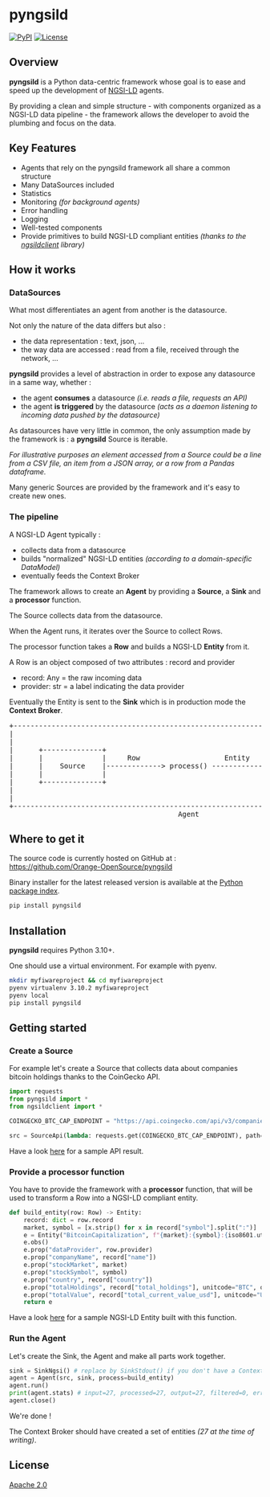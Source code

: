 # pyngsild

[![PyPI](https://img.shields.io/pypi/v/pyngsild.svg)](https://pypi.org/project/pyngsild/)
[![License](https://img.shields.io/badge/License-Apache%202.0-blue.svg)](https://opensource.org/licenses/Apache-2.0)

## Overview

**pyngsild** is a Python data-centric framework whose goal is to ease and speed up the development of [NGSI-LD](https://fiware.github.io/specifications/ngsiv2/stable) agents.

By providing a clean and simple structure - with components organized as a NGSI-LD data pipeline - the framework allows the developer to avoid the plumbing and focus on the data.

## Key Features

- Agents that rely on the pyngsild framework all share a common structure
- Many DataSources included
- Statistics
- Monitoring *(for background agents)*
- Error handling
- Logging
- Well-tested components
- Provide primitives to build NGSI-LD compliant entities *(thanks to the [ngsildclient](https://pypi.org/project/ngsildclient/) library)*

## How it works

### DataSources

What most differentiates an agent from another is the datasource.

Not only the nature of the data differs but also :
- the data representation : text, json, ...
- the way data are accessed : read from a file, received through the network, ...

**pyngsild** provides a level of abstraction in order to expose any datasource in a same way, whether :
- the agent **consumes** a datasource *(i.e. reads a file, requests an API)*
- the agent **is triggered** by the datasource *(acts as a daemon listening to incoming data pushed by the datasource)*

As datasources have very little in common, the only assumption made by the framework is : a **pyngsild** Source is iterable.

*For illustrative purposes an element accessed from a Source could be a line from a CSV file, an item from a JSON array, or a row from a Pandas dataframe.*

Many generic Sources are provided by the framework and it's easy to create new ones.

### The pipeline

A NGSI-LD Agent typically :
- collects data from a datasource
- builds "normalized" NGSI-LD entities *(according to a domain-specific DataModel)*
- eventually feeds the Context Broker

The framework allows to create an **Agent** by providing a **Source**, a **Sink** and a **processor** function.

The Source collects data from the datasource.

When the Agent runs, it iterates over the Source to collect Rows.

The processor function takes a **Row** and builds a NGSI-LD **Entity** from it.

A Row is an object composed of two attributes : record and provider
- record: Any = the raw incoming data
- provider: str = a label indicating the data provider

Eventually the Entity is sent to the **Sink** which is in production mode the **Context Broker**.

<pre>
+-----------------------------------------------------------------------------------+
|                                                                                   |
|                                                                                   |
|      +--------------+                                       +--------------+      |
|      |              |     Row                    Entity     |              |      |
|      |    Source    |-------------> process() ------------->|     Sink     |      |
|      |              |                                       |              |      |
|      +--------------+                                       +--------------+      |
|                                                                                   |
|                                                                                   |
+-----------------------------------------------------------------------------------+
                                        Agent    
</pre>

## Where to get it
The source code is currently hosted on GitHub at :
https://github.com/Orange-OpenSource/pyngsild

Binary installer for the latest released version is available at the [Python
package index](https://pypi.org/project/pyngsild).

```sh
pip install pyngsild
```

## Installation

**pyngsild** requires Python 3.10+.

One should use a virtual environment. For example with pyenv.

```sh
mkdir myfiwareproject && cd myfiwareproject
pyenv virtualenv 3.10.2 myfiwareproject
pyenv local
pip install pyngsild
```

## Getting started

### Create a Source

For example let's create a Source that collects data about companies bitcoin holdings thanks to the CoinGecko API.

```python
import requests
from pyngsild import *
from ngsildclient import *

COINGECKO_BTC_CAP_ENDPOINT = "https://api.coingecko.com/api/v3/companies/public_treasury/bitcoin"

src = SourceApi(lambda: requests.get(COINGECKO_BTC_CAP_ENDPOINT), path="companies", provider="CoinGecko API")
```

Have a look [here](coingecko_btc_cap_sample.json) for a sample API result.

### Provide a processor function

You have to provide the framework with a **processor** function, that will be used to transform a Row into a NGSI-LD compliant entity.

```python
def build_entity(row: Row) -> Entity:
    record: dict = row.record
    market, symbol = [x.strip() for x in record["symbol"].split(":")]
    e = Entity("BitcoinCapitalization", f"{market}:{symbol}:{iso8601.utcnow()}")
    e.obs()
    e.prop("dataProvider", row.provider)
    e.prop("companyName", record["name"])
    e.prop("stockMarket", market)
    e.prop("stockSymbol", symbol)
    e.prop("country", record["country"])
    e.prop("totalHoldings", record["total_holdings"], unitcode="BTC", observedat=Auto)
    e.prop("totalValue", record["total_current_value_usd"], unitcode="USD", observedat=Auto)
    return e
```

Have a look [here](company_entity_sample.json) for a sample NGSI-LD Entity built with this function.

### Run the Agent

Let's create the Sink, the Agent and make all parts work together.

```python
sink = SinkNgsi() # replace by SinkStdout() if you don't have a Context Broker
agent = Agent(src, sink, process=build_entity)
agent.run()
print(agent.stats) # input=27, processed=27, output=27, filtered=0, error=0, side_entities=0
agent.close()
```

We're done !

The Context Broker should have created a set of entities *(27 at the time of writing)*.

## License

[Apache 2.0](LICENSE)
